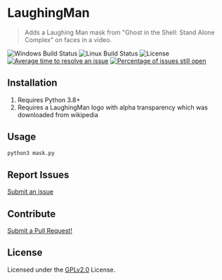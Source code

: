 # LaughingMan

> Adds a Laughing Man mask from "Ghost in the Shell: Stand Alone Complex" on faces in a video.

![Windows Build Status](https://github.com/Snowda/LaughingMan/workflows/Windows/badge.svg)
![Linux Build Status](https://github.com/Snowda/LaughingMan/workflows/Linux/badge.svg)
![License](https://img.shields.io/github/license/Snowda/LaughingMan)
[![Average time to resolve an issue](http://isitmaintained.com/badge/resolution/Snowda/LaughingMan.svg)](http://isitmaintained.com/project/Snowda/LaughingMan "Average time to resolve an issue")
[![Percentage of issues still open](http://isitmaintained.com/badge/open/Snowda/LaughingMan.svg)](http://isitmaintained.com/project/Snowda/LaughingMan "Percentage of issues still open")

## Installation

1. Requires Python 3.8+
1. Requires a LaughingMan logo with alpha transparency which was downloaded from wikipedia

## Usage

```bash
python3 mask.py
```

## Report Issues

[Submit an issue](https://github.com/Snowda/LaughingMan/issues)

## Contribute

[Submit a Pull Request!](https://github.com/Snowda/LaughingMan/pulls)

## License

Licensed under the [GPLv2.0](https://github.com/Snowda/LaughingMan/blob/master/LICENSE) License.